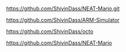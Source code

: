 https://github.com/ShivinDass/NEAT-Mario.git

https://github.com/ShivinDass/ARM-Simulator


https://github.com/ShivinDass/octo

https://github.com/ShivinDass/NEAT-Mario
